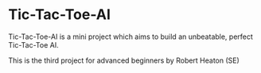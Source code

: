 # Tic-Tac-Toe-AI
Tic-Tac-Toe-AI is a mini project which aims to build an unbeatable, perfect Tic-Tac-Toe AI.

This is the third project for advanced beginners by Robert Heaton (SE)
